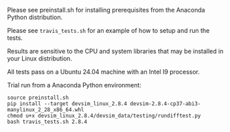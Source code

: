Please see preinstall.sh for installing prerequisites from the Anaconda Python distribution.

Please see ``travis_tests.sh`` for an example of how to setup and run the tests.

Results are sensitive to the CPU and system libraries that may be installed in your Linux distribution.

All tests pass on a Ubuntu 24.04 machine with an Intel I9 processor.

Trial run from a Anaconda Python environment:
```
source preinstall.sh
pip install --target devsim_linux_2.8.4 devsim-2.8.4-cp37-abi3-manylinux_2_28_x86_64.whl
chmod u+x devsim_linux_2.8.4/devsim_data/testing/rundifftest.py
bash travis_tests.sh 2.8.4
```


